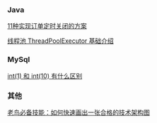### Java

[11种实现订单定时关闭的方案](https://mp.weixin.qq.com/s/NJk4EFQJN65eJ6JEeoGzyQ)

[线程池 ThreadPoolExecutor 基础介绍](https://mp.weixin.qq.com/s/g399EVLq1UIOhb0t0TB7XA)





### MySql

[int(1) 和 int(10) 有什么区别](https://mp.weixin.qq.com/s/X3YClGwZWpQSH3n9sIzV_g)



### 其他

[老鸟必备技能：如何快速画出一张合格的技术架构图](https://mp.weixin.qq.com/s/9qhEw38dJMkgHp7ll7k2-g)



